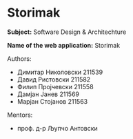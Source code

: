 # Storimak

<b>Subject:</b> Software Design & Architechture

<b>Name of the web application:</b> Storimak


Authors:
- Димитар Николовски 211539
- Давид Ристовски 211582
- Филип Пројчевски 211558
- Дамјан Јанев 211569
- Марјан Стојанов 211563

Mentors:
- проф. д-р Љупчо Антовски